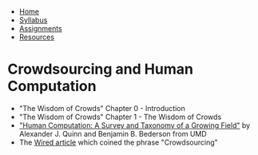 <ul id="ProjectSubmenu">
    <li><a class="home" href="../index.html" title="Home">Home</a></li>
    <li><a class="syllabus" href="../syllabus.html" title="Syllabus">Syllabus</a></li>
    <li><a class="assignments" href="../assignments.html" title="Assignments">Assignments</a></li>
    <li><a class="resources" href="../resources.html" title="Resources">Resources</a></li>
</ul>

<link rel="stylesheet" type="text/css" href="../stylesheet.css" />

# Crowdsourcing and Human Computation

- "The Wisdom of Crowds" Chapter 0 - Introduction
- "The Wisdom of Crowds" Chapter 1 - The Wisdom of Crowds 
- ["Human Computation: A Survey and Taxonomy of a Growing Field"](downloads/QuinnAndBederson.pdf) by Alexander J. Quinn and Benjamin B. Bederson from UMD
- The [Wired article](downloads/Wired.pdf) which coined the phrase "Crowdsourcing"
